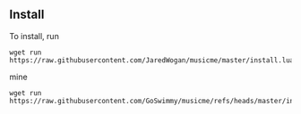 ## Install

To install, run

```shell
wget run https://raw.githubusercontent.com/JaredWogan/musicme/master/install.lua
```

mine
```shell
wget run https://raw.githubusercontent.com/GoSwimmy/musicme/refs/heads/master/install.lua
```
